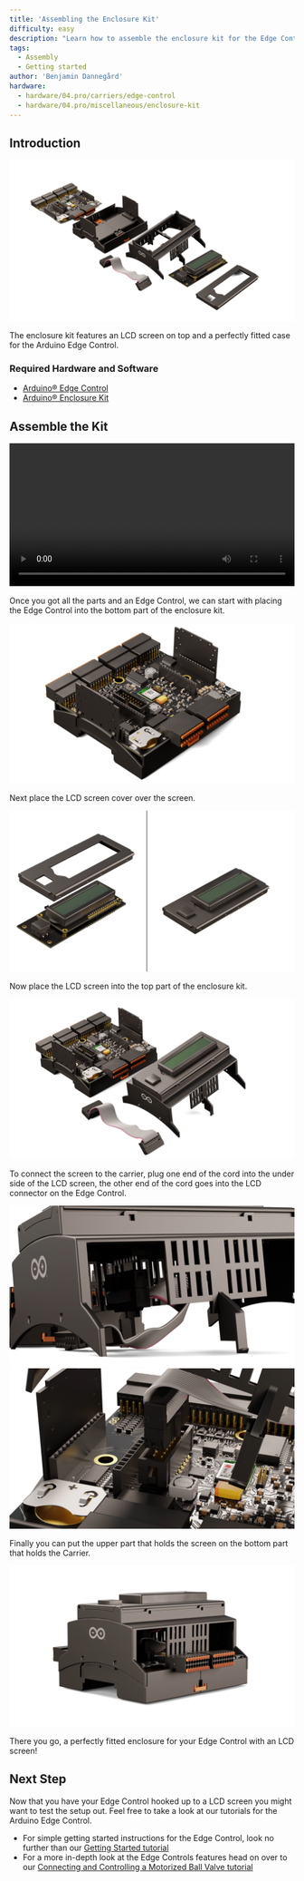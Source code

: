 ```yaml
---
title: 'Assembling the Enclosure Kit'
difficulty: easy
description: "Learn how to assemble the enclosure kit for the Edge Control"
tags:
  - Assembly
  - Getting started
author: 'Benjamin Dannegård'
hardware:
  - hardware/04.pro/carriers/edge-control
  - hardware/04.pro/miscellaneous/enclosure-kit
---
```


## Introduction 

![The enclosure kit and Edge Control](assets/enclosure-kit.png)

The enclosure kit features an LCD screen on top and a perfectly fitted case for the Arduino Edge Control.

### Required Hardware and Software

- [Arduino® Edge Control](https://store.arduino.cc/products/arduino-edge-control)
- [Arduino® Enclosure Kit]()

## Assemble the Kit

<video width="100%" controls="true">
<source src="assets/edge-control-kit-assembly-animation.mp4" type="video/mp4"/>
</video>

Once you got all the parts and an Edge Control, we can start with placing the Edge Control into the bottom part of the enclosure kit.

![First step](assets/1st.png)

Next place the LCD screen cover over the screen.

![Second step](assets/2nd.png)

Now place the LCD screen into the top part of the enclosure kit.

![Third step](assets/3rd.png)

To connect the screen to the carrier, plug one end of the cord into the under side of the LCD screen, the other end of the cord goes into the LCD connector on the Edge Control.

![Fourth step](assets/4th.png)
![Fifth step](assets/5th.png)

Finally you can put the upper part that holds the screen on the bottom part that holds the Carrier.

![Last step](assets/6th.png)

There you go, a perfectly fitted enclosure for your Edge Control with an LCD screen!


## Next Step

Now that you have your Edge Control hooked up to a LCD screen you might want to test the setup out. Feel free to take a look at our tutorials for the Arduino Edge Control.

- For simple getting started instructions for the Edge Control, look no further than our [Getting Started tutorial](https://docs.arduino.cc/tutorials/edge-control/ec-ard-gs)
- For a more in-depth look at the Edge Controls features head on over to our [Connecting and Controlling a Motorized Ball Valve tutorial](https://docs.arduino.cc/tutorials/edge-control/ec-ard-3wirevalve)